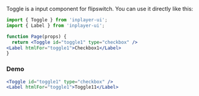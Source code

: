 Toggle is a input component for flipswitch. You can use it directly like this:

```jsx static
import { Toggle } from 'inplayer-ui';
import { Label } from 'inplayer-ui';

function Page(props) {
  return <Toggle id="toggle1" type="checkbox" />
<Label htmlFor="toggle1">Checkbox1</Label>
}
```

### Demo

```jsx
<Toggle id="toggle1" type="checkbox" />
<Label htmlFor="toggle1">Toggle11</Label>
```
